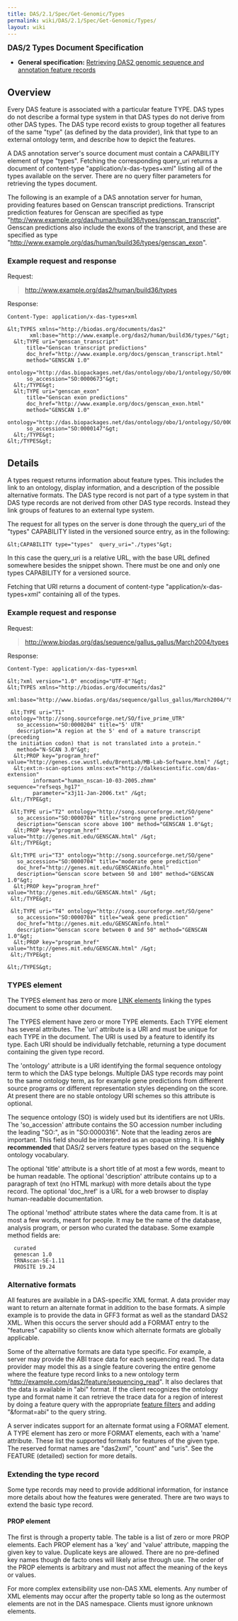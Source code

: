 ```yaml
---
title: DAS/2.1/Spec/Get-Genomic/Types
permalink: wiki/DAS/2.1/Spec/Get-Genomic/Types/
layout: wiki
---
```


**<big>DAS/2 Types Document Specification</big>**

-   **General specification:** [Retrieving DAS2 genomic sequence and
    annotation feature records](/wiki/DAS/2/Spec/Get-Genomic "wikilink")

Overview
--------

Every DAS feature is associated with a particular feature TYPE. DAS
types do not describe a formal type system in that DAS types do not
derive from other DAS types. The DAS type record exists to group
together all features of the same "type" (as defined by the data
provider), link that type to an external ontology term, and describe how
to depict the features.

A DAS annotation server's source document must contain a CAPABILITY
element of type "types". Fetching the corresponding query\_uri returns a
document of content-type "application/x-das-types+xml" listing all of
the types available on the server. There are no query filter parameters
for retrieving the types document.

The following is an example of a DAS annotation server for human,
providing features based on Genscan transcript predictions. Transcript
prediction features for Genscan are specified as type
"<http://www.example.org/das/human/build36/types/genscan_transcript>".
Genscan predictions also include the exons of the transcript, and these
are specified as type
"<http://www.example.org/das/human/build36/types/genscan_exon>".

### Example request and response

Request:

> <http://www.example.org/das2/human/build36/types>

Response:

    Content-Type: application/x-das-types+xml

    &lt;TYPES xmlns="http://biodas.org/documents/das2"
           xml:base="http://www.example.org/das2/human/build36/types/"&gt;
      &lt;TYPE uri="genscan_transcript" 
          title="Genscan transcript predictions"
          doc_href="http://www.example.org/docs/genscan_transcript.html"
          method="GENSCAN 1.0"
          ontology="http://das.biopackages.net/das/ontology/obo/1/ontology/SO/0000673"
          so_accession="SO:0000673"&gt;
      &lt;/TYPE&gt;
      &lt;TYPE uri="genscan_exon" 
          title="Genscan exon predictions"
          doc_href="http://www.example.org/docs/genscan_exon.html"
          method="GENSCAN 1.0" 
          ontology="http://das.biopackages.net/das/ontology/obo/1/ontology/SO/0000147"
          so_accession="SO:0000147"&gt;
      &lt;/TYPE&gt;
    &lt;/TYPES&gt;

Details
-------

A types request returns information about feature types. This includes
the link to an ontology, display information, and a description of the
possible alternative formats. The DAS type record is not part of a type
system in that DAS type records are not derived from other DAS type
records. Instead they link groups of features to an external type
system.

The request for all types on the server is done through the query\_uri
of the "types" CAPABILITY listed in the versioned source entry, as in
the following:

    &lt;CAPABILITY type="types"  query_uri="./types"&gt;

In this case the query\_uri is a relative URL, with the base URL defined
somewhere besides the snippet shown. There must be one and only one
types CAPABILITY for a versioned source.

Fetching that URI returns a document of content-type
"application/x-das-types+xml" containing all of the types.

### Example request and response

Request:

> <http://www.biodas.org/das/sequence/gallus_gallus/March2004/types>

Response:

    Content-Type: application/x-das-types+xml

    &lt;?xml version="1.0" encoding="UTF-8"?&gt;
    &lt;TYPES xmlns="http://biodas.org/documents/das2"
       xml:base="http://www.biodas.org/das/sequence/gallus_gallus/March2004/"&gt;

     &lt;TYPE uri="T1" ontology="http://song.sourceforge.net/SO/five_prime_UTR"
       so_accession="SO:0000204" title="5' UTR"
       description="A region at the 5' end of a mature transcript (preceding 
    the initiation codon) that is not translated into a protein."
       method="N-SCAN 3.0"&gt;
      &lt;PROP key="program_href" value="http://genes.cse.wustl.edu/BrentLab/MB-Lab-Software.html" /&gt;
      &lt;ext:n-scan-options xmlns:ext="http://dalkescientific.com/das-extension"
            informant="human_nscan-10-03-2005.zhmm" sequence="refseqs_hg17"
            parameter="x3j11-Jan-2006.txt" /&gt;
     &lt;/TYPE&gt;

     &lt;TYPE uri="T2" ontology="http://song.sourceforge.net/SO/gene"
       so_accession="SO:0000704" title="strong gene prediction"
       description="Genscan score above 100" method="GENSCAN 1.0"&gt;
      &lt;PROP key="program_href" value="http://genes.mit.edu/GENSCAN.html" /&gt;
     &lt;/TYPE&gt;

     &lt;TYPE uri="T3" ontology="http://song.sourceforge.net/SO/gene"
       so_accession="SO:0000704" title="moderate gene prediction"
       doc_href="http://genes.mit.edu/GENSCANinfo.html"
       description="Genscan score between 50 and 100" method="GENSCAN 1.0"&gt;
      &lt;PROP key="program_href" value="http://genes.mit.edu/GENSCAN.html" /&gt;
     &lt;/TYPE&gt;

     &lt;TYPE uri="T4" ontology="http://song.sourceforge.net/SO/gene"
       so_accession="SO:0000704" title="weak gene prediction"
       doc_href="http://genes.mit.edu/GENSCANinfo.html"
       description="Genscan score between 0 and 50" method="GENSCAN 1.0"&gt;
      &lt;PROP key="program_href" value="http://genes.mit.edu/GENSCAN.html" /&gt;
     &lt;/TYPE&gt;

    &lt;/TYPES&gt;

### TYPES element

The TYPES element has zero or more <a href="#link_element">LINK
elements</a> linking the types document to some other document.

The TYPES element have zero or more TYPE elements. Each TYPE element has
several attributes. The 'uri' attribute is a URI and must be unique for
each TYPE in the document. The URI is used by a feature to identify its
type. Each URI should be individually fetchable, returning a type
document containing the given type record.

The 'ontology' attribute is a URI identifying the formal sequence
ontology term to which the DAS type belongs. Multiple DAS type records
may point to the same ontology term, as for example gene predictions
from different source programs or different representation styles
depending on the score. At present there are no stable ontology URI
schemes so this attribute is optional.

The sequence ontology (SO) is widely used but its identifiers are not
URIs. The 'so\_accession' attribute contains the SO accession number
including the leading "SO:", as in "SO:0000316". Note that the leading
zeros are important. This field should be interpreted as an opaque
string. It is <b>highly recommended</b> that DAS/2 servers feature types
based on the sequence ontology vocabulary.

The optional 'title' attribute is a short title of at most a few words,
meant to be human readable. The optional 'description' attribute
contains up to a paragraph of text (no HTML markup) with more details
about the type record. The optional 'doc\_href' is a URL for a web
browser to display human-readable documentation.

The optional 'method' attribute states where the data came from. It is
at most a few words, meant for people. It may be the name of the
database, analysis program, or person who curated the database. Some
example method fields are:

      curated
      genescan 1.0
      tRNAscan-SE-1.11
      PROSITE 19.24

### Alternative formats

All features are available in a DAS-specific XML format. A data provider
may want to return an alternate format in addition to the base formats.
A simple example is to provide the data in GFF3 format as well as the
standard DAS2 XML. When this occurs the server should add a FORMAT entry
to the "features" capability so clients know which alternate formats are
globally applicable.

Some of the alternative formats are data type specific. For example, a
server may provide the ABI trace data for each sequencing read. The data
provider may model this as a single feature covering the entire genome
where the feature type record links to a new ontology term
"<http://example.com/das2/feature/sequencing_read>". It also declares
that the data is available in "abi" format. If the client recognizes the
ontology type and format name it can retrieve the trace data for a
region of interest by doing a feature query with the appropriate
<a href="#feature_filters">feature filters</a> and adding "&format=abi"
to the query string.

A server indicates support for an alternate format using a FORMAT
element. A TYPE element has zero or more FORMAT elements, each with a
'name' attribute. These list the supported formats for features of the
given type. The reserved format names are "das2xml", "count" and "uris".
See the FEATURE (detailed) section for more details.

### Extending the type record

Some type records may need to provide additional information, for
instance more details about how the features were generated. There are
two ways to extend the basic type record.

#### PROP element

The first is through a property table. The table is a list of zero or
more PROP elements. Each PROP element has a 'key' and 'value' attribute,
mapping the given key to value. Duplicate keys are allowed. There are no
pre-defined key names though de facto ones will likely arise through
use. The order of the PROP elements is arbitrary and must not affect the
meaning of the keys or values.

For more complex extensibility use non-DAS XML elements. Any number of
XML elements may occur after the property table so long as the outermost
elements are not in the DAS namespace. Clients must ignore unknown
elements.

